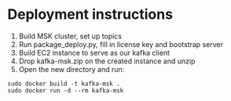 # Deployment instructions
1. Build MSK cluster, set up topics
2. Run package_deploy.py, fill in license key and bootstrap server
3. Build EC2 instance to serve as our kafka client
4. Drop kafka-msk.zip on the created instance and unzip
5. Open the new directory and run:
```
sudo docker build -t kafka-msk .
sudo docker run -d --rm kafka-msk
```